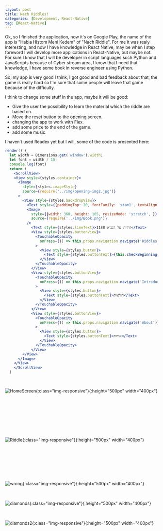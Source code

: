 ```yaml
---
layout: post
title: Nach Riddles!
categories: [Development, React-Native]
tag: [React-Native] 
---
```


Ok, so I finished the application, now it's on Google Play, the name of the app is "Habia Histom Meni Kedem" of "Nach Riddle". For me it was realy interesting, and now I have knowledge in React Native, may be when I step foreword I will develop more applications in React-Native, but maybe not. For sure I know that I will be developer in script languages such Python and JavaScripts because of Cyber stream area, I know that I need that knowledge, I have some book in reverse engineer using Python.

So, my app is very good I think, I got good and bad feedback about that, the game is really hard so I'm sure that some people will leave that game because of the difficulty.

I think to change some stuff in the app, maybe it will be good:
- Give the user the possibility to learn the material which the riddle are based on.
- Move the reset button to the opening screen.
- changing the app to work with Flex.
- add some price to the end of the game.
- add some music.


I haven't used Readex yet but I will, some of the code is presented here:
```jsx
render() {
  let width = Dimensions.get('window').width;
  let font = width / 10;
  console.log(font)
  return (
    <ScrollView>
    <View style={styles.container}>
      <Image
        style={styles.imageStyle}
        source={require('../img/opening-img2.jpg')}
      >
        <View style={styles.backdropView}>
          <Text style={{paddingTop: 20, fontFamily: 'stam1', textAlign: 'center', color: '#2196F3', fontSize:font}}>אביעה חידות מני קדם</Text>
          <Image
            style={{width: 360, height: 165, resizeMode: 'stretch', }}
            source={require('../img/Book.png')}
          />
            <Text style={styles.lineText}>1188 חידות על הנביא</Text>
            <View style={styles.buttonView}>
              <TouchableOpacity
                onPress={() => this.props.navigation.navigate('Riddles', { home: this.onChangeCount.bind(this)})}
              >
                <View style={styles.button}>
                  <Text style={styles.buttonText}>{this.checkBeginning()}</Text>
                </View>
              </TouchableOpacity>
            </View>
            <View style={styles.buttonView}>
              <TouchableOpacity
                onPress={() => this.props.navigation.navigate('Introduction')}
              >
                <View style={styles.button}>
                  <Text style={styles.buttonText}>הוראות</Text>
                </View>
              </TouchableOpacity>
            </View>
            <View style={styles.buttonView}>
              <TouchableOpacity
                onPress={() => this.props.navigation.navigate('About')}
              >
                <View style={styles.button}>
                  <Text style={styles.buttonText}>אודות</Text>
                </View>
              </TouchableOpacity>
            </View>
        </View>
      </Image>
    </View>
    </ScrollView>
  )
```

<br></p>
![HomeScreen](/assets/images/app2.jpg "HomeScreen"){:class="img-responsive"}{:height="500px" width="400px"}
<p dir="rtl">
<br>
<br>

<br>
<br>
<br>


<br></p>
![Riddle](/assets/images/app3.jpg "Riddle"){:class="img-responsive"}{:height="500px" width="400px"}
<p dir="rtl">
<br>

<br>
<br>
<br>


<br></p>
![wrong](/assets/images/app4.jpg "wrong"){:class="img-responsive"}{:height="500px" width="400px"}
<br>
<br>
<br>

![diamonds](/assets/images/app5.jpg "diamonds"){:class="img-responsive"}{:height="500px" width="400px"}
<br>
<br>
<br>


![diamonds2](/assets/images/app1.jpg "diamonds2"){:class="img-responsive"}{:height="500px" width="400px"}
